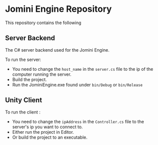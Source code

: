 # Jomini Engine Repository 

This repository contains the following
## Server Backend
The C# server backend used for the Jomini Engine.

To run the server:

- You need to change the `host_name` in the `server.cs` file to the ip of the computer running the server.
- Build the project.
- Run the JominiEngine.exe found under `bin/Debug` or `bin/Release`

## Unity Client

To run the client :

- You need to change the `ipAddress` in the `Controller.cs` file to the server's ip you want to connect to.
- Either run the project in Editor.
- Or build the project to an executable. 

